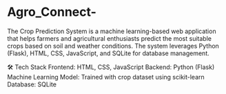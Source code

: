# Agro_Connect-
The Crop Prediction System is a machine learning-based web application that helps farmers and agricultural enthusiasts predict the most suitable crops based on soil and weather conditions. The system leverages Python (Flask), HTML, CSS, JavaScript, and SQLite for database management.

🛠️ Tech Stack
Frontend: HTML, CSS, JavaScript
Backend: Python (Flask)
Machine Learning Model: Trained with crop dataset using scikit-learn
Database: SQLite
